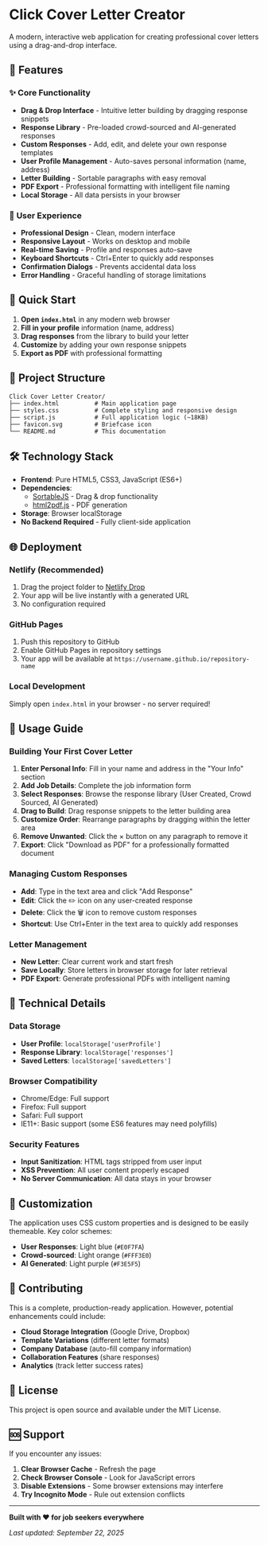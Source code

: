 # Click Cover Letter Creator

A modern, interactive web application for creating professional cover letters using a drag-and-drop interface.

## 🌟 Features

### ✨ **Core Functionality**
- **Drag & Drop Interface** - Intuitive letter building by dragging response snippets
- **Response Library** - Pre-loaded crowd-sourced and AI-generated responses
- **Custom Responses** - Add, edit, and delete your own response templates
- **User Profile Management** - Auto-saves personal information (name, address)
- **Letter Building** - Sortable paragraphs with easy removal
- **PDF Export** - Professional formatting with intelligent file naming
- **Local Storage** - All data persists in your browser

### 🎯 **User Experience**
- **Professional Design** - Clean, modern interface
- **Responsive Layout** - Works on desktop and mobile
- **Real-time Saving** - Profile and responses auto-save
- **Keyboard Shortcuts** - Ctrl+Enter to quickly add responses
- **Confirmation Dialogs** - Prevents accidental data loss
- **Error Handling** - Graceful handling of storage limitations

## 🚀 **Quick Start**

1. **Open `index.html`** in any modern web browser
2. **Fill in your profile** information (name, address)
3. **Drag responses** from the library to build your letter
4. **Customize** by adding your own response snippets
5. **Export as PDF** with professional formatting

## 📁 **Project Structure**

```
Click Cover Letter Creator/
├── index.html          # Main application page
├── styles.css          # Complete styling and responsive design
├── script.js           # Full application logic (~18KB)
├── favicon.svg         # Briefcase icon
└── README.md           # This documentation
```

## 🛠 **Technology Stack**

- **Frontend**: Pure HTML5, CSS3, JavaScript (ES6+)
- **Dependencies**: 
  - [SortableJS](https://sortablejs.github.io/Sortable/) - Drag & drop functionality
  - [html2pdf.js](https://github.com/eKoopmans/html2pdf.js) - PDF generation
- **Storage**: Browser localStorage
- **No Backend Required** - Fully client-side application

## 🌐 **Deployment**

### **Netlify (Recommended)**
1. Drag the project folder to [Netlify Drop](https://app.netlify.com/drop)
2. Your app will be live instantly with a generated URL
3. No configuration required

### **GitHub Pages**
1. Push this repository to GitHub
2. Enable GitHub Pages in repository settings
3. Your app will be available at `https://username.github.io/repository-name`

### **Local Development**
Simply open `index.html` in your browser - no server required!

## 📝 **Usage Guide**

### **Building Your First Cover Letter**
1. **Enter Personal Info**: Fill in your name and address in the "Your Info" section
2. **Add Job Details**: Complete the job information form
3. **Select Responses**: Browse the response library (User Created, Crowd Sourced, AI Generated)
4. **Drag to Build**: Drag response snippets to the letter building area
5. **Customize Order**: Rearrange paragraphs by dragging within the letter area
6. **Remove Unwanted**: Click the × button on any paragraph to remove it
7. **Export**: Click "Download as PDF" for a professionally formatted document

### **Managing Custom Responses**
- **Add**: Type in the text area and click "Add Response"
- **Edit**: Click the ✏️ icon on any user-created response
- **Delete**: Click the 🗑️ icon to remove custom responses
- **Shortcut**: Use Ctrl+Enter in the text area to quickly add responses

### **Letter Management**
- **New Letter**: Clear current work and start fresh
- **Save Locally**: Store letters in browser storage for later retrieval
- **PDF Export**: Generate professional PDFs with intelligent naming

## 🔧 **Technical Details**

### **Data Storage**
- **User Profile**: `localStorage['userProfile']`
- **Response Library**: `localStorage['responses']`
- **Saved Letters**: `localStorage['savedLetters']`

### **Browser Compatibility**
- Chrome/Edge: Full support
- Firefox: Full support  
- Safari: Full support
- IE11+: Basic support (some ES6 features may need polyfills)

### **Security Features**
- **Input Sanitization**: HTML tags stripped from user input
- **XSS Prevention**: All user content properly escaped
- **No Server Communication**: All data stays in your browser

## 🎨 **Customization**

The application uses CSS custom properties and is designed to be easily themeable. Key color schemes:

- **User Responses**: Light blue (`#E0F7FA`)
- **Crowd-sourced**: Light orange (`#FFF3E0`)
- **AI Generated**: Light purple (`#F3E5F5`)

## 🤝 **Contributing**

This is a complete, production-ready application. However, potential enhancements could include:

- **Cloud Storage Integration** (Google Drive, Dropbox)
- **Template Variations** (different letter formats)
- **Company Database** (auto-fill company information)
- **Collaboration Features** (share responses)
- **Analytics** (track letter success rates)

## 📄 **License**

This project is open source and available under the MIT License.

## 🆘 **Support**

If you encounter any issues:

1. **Clear Browser Cache** - Refresh the page
2. **Check Browser Console** - Look for JavaScript errors
3. **Disable Extensions** - Some browser extensions may interfere
4. **Try Incognito Mode** - Rule out extension conflicts

---

**Built with ❤️ for job seekers everywhere**

*Last updated: September 22, 2025*